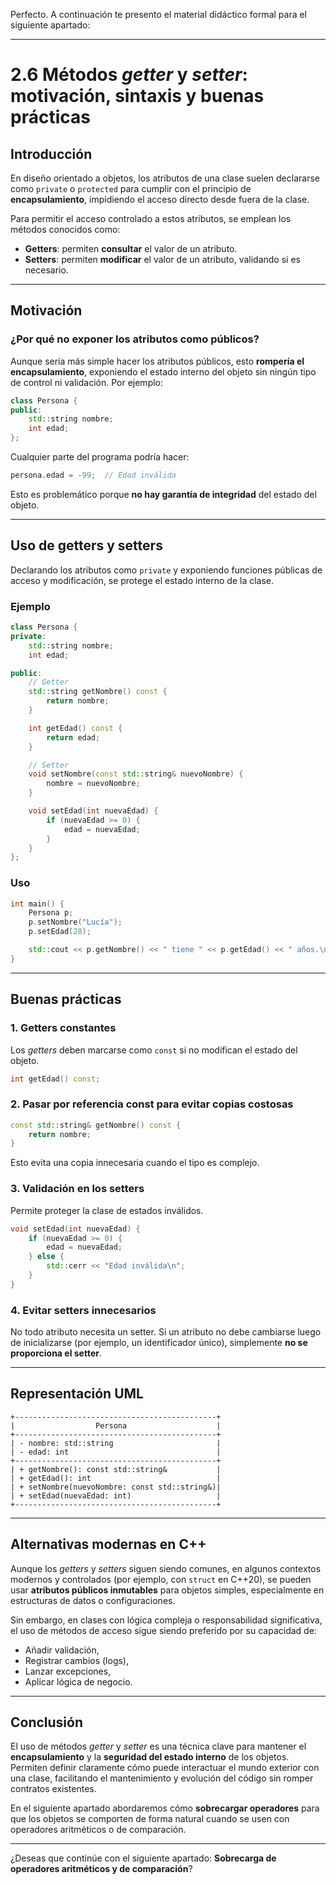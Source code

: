 Perfecto. A continuación te presento el material didáctico formal para el siguiente apartado:

---

# 2.6 Métodos *getter* y *setter*: motivación, sintaxis y buenas prácticas

## Introducción

En diseño orientado a objetos, los atributos de una clase suelen declararse como `private` o `protected` para cumplir con el principio de **encapsulamiento**, impidiendo el acceso directo desde fuera de la clase.

Para permitir el acceso controlado a estos atributos, se emplean los métodos conocidos como:

* **Getters**: permiten **consultar** el valor de un atributo.
* **Setters**: permiten **modificar** el valor de un atributo, validando si es necesario.

---

## Motivación

### ¿Por qué no exponer los atributos como públicos?

Aunque sería más simple hacer los atributos públicos, esto **rompería el encapsulamiento**, exponiendo el estado interno del objeto sin ningún tipo de control ni validación. Por ejemplo:

```cpp
class Persona {
public:
    std::string nombre;
    int edad;
};
```

Cualquier parte del programa podría hacer:

```cpp
persona.edad = -99;  // Edad inválida
```

Esto es problemático porque **no hay garantía de integridad** del estado del objeto.

---

## Uso de getters y setters

Declarando los atributos como `private` y exponiendo funciones públicas de acceso y modificación, se protege el estado interno de la clase.

### Ejemplo

```cpp
class Persona {
private:
    std::string nombre;
    int edad;

public:
    // Getter
    std::string getNombre() const {
        return nombre;
    }

    int getEdad() const {
        return edad;
    }

    // Setter
    void setNombre(const std::string& nuevoNombre) {
        nombre = nuevoNombre;
    }

    void setEdad(int nuevaEdad) {
        if (nuevaEdad >= 0) {
            edad = nuevaEdad;
        }
    }
};
```

### Uso

```cpp
int main() {
    Persona p;
    p.setNombre("Lucía");
    p.setEdad(28);

    std::cout << p.getNombre() << " tiene " << p.getEdad() << " años.\n";
}
```

---

## Buenas prácticas

### 1. **Getters constantes**

Los *getters* deben marcarse como `const` si no modifican el estado del objeto.

```cpp
int getEdad() const;
```

### 2. **Pasar por referencia const para evitar copias costosas**

```cpp
const std::string& getNombre() const {
    return nombre;
}
```

Esto evita una copia innecesaria cuando el tipo es complejo.

### 3. **Validación en los setters**

Permite proteger la clase de estados inválidos.

```cpp
void setEdad(int nuevaEdad) {
    if (nuevaEdad >= 0) {
        edad = nuevaEdad;
    } else {
        std::cerr << "Edad inválida\n";
    }
}
```

### 4. **Evitar setters innecesarios**

No todo atributo necesita un setter. Si un atributo no debe cambiarse luego de inicializarse (por ejemplo, un identificador único), simplemente **no se proporciona el setter**.

---

## Representación UML

```plaintext
+---------------------------------------------+
|                  Persona                    |
+---------------------------------------------+
| - nombre: std::string                       |
| - edad: int                                 |
+---------------------------------------------+
| + getNombre(): const std::string&           |
| + getEdad(): int                            |
| + setNombre(nuevoNombre: const std::string&)|
| + setEdad(nuevaEdad: int)                   |
+---------------------------------------------+
```

---

## Alternativas modernas en C++

Aunque los *getters* y *setters* siguen siendo comunes, en algunos contextos modernos y controlados (por ejemplo, con `struct` en C++20), se pueden usar **atributos públicos inmutables** para objetos simples, especialmente en estructuras de datos o configuraciones.

Sin embargo, en clases con lógica compleja o responsabilidad significativa, el uso de métodos de acceso sigue siendo preferido por su capacidad de:

* Añadir validación,
* Registrar cambios (logs),
* Lanzar excepciones,
* Aplicar lógica de negocio.

---

## Conclusión

El uso de métodos *getter* y *setter* es una técnica clave para mantener el **encapsulamiento** y la **seguridad del estado interno** de los objetos. Permiten definir claramente cómo puede interactuar el mundo exterior con una clase, facilitando el mantenimiento y evolución del código sin romper contratos existentes.

En el siguiente apartado abordaremos cómo **sobrecargar operadores** para que los objetos se comporten de forma natural cuando se usen con operadores aritméticos o de comparación.

---

¿Deseas que continúe con el siguiente apartado: **Sobrecarga de operadores aritméticos y de comparación**?

